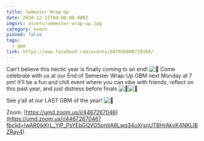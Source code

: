 ```yaml
---
title: Semester Wrap-Up
date: 2020-12-15T00:00:00.000Z
imgsrc: assets/semester-wrap-up.jpg
category: event
pinned: false
tags:
  - gbm
link: https://www.facebook.com/events/887056808729168/
---
```

Can’t believe this hectic year is finally coming to an end! ![🤯](https://static.xx.fbcdn.net/images/emoji.php/v9/t5/1/16/1f92f.png) Come celebrate with us at our End of Semester Wrap-Up GBM next Monday at 7 pm! It’ll be a fun and chill event where you can vibe with friends, reflect on this past year, and just distress before finals ![🥰](https://static.xx.fbcdn.net/images/emoji.php/v9/tea/1/16/1f970.png)![🥲](https://static.xx.fbcdn.net/images/emoji.php/v9/tec/1/16/1f972.png)

See y’all at our LAST GBM of the year! ![🤩](https://static.xx.fbcdn.net/images/emoji.php/v9/t58/1/16/1f929.png)

Zoom: [https://umd.zoom.us/j/4467267046](https://umd.zoom.us/j/4467267046?fbclid=IwAR0ikKrL_YiP_PsYEbGQVO5pnitA6Lwq34uXrsnUTBHrAkvK4NKLIBZRay4)